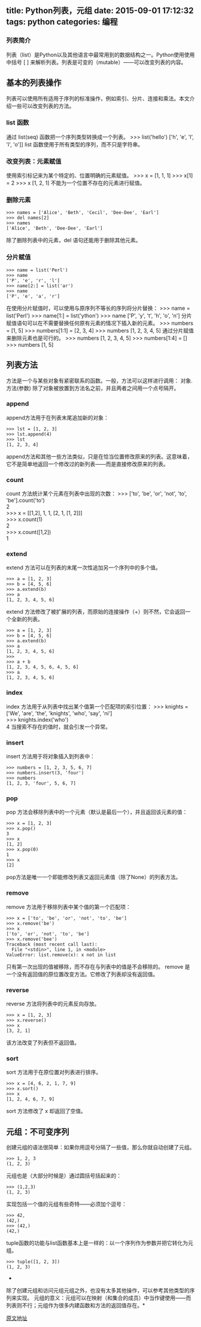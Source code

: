 title: Python列表，元组
date: 2015-09-01 17:12:32
tags: python
categories: 编程
---

### 列表简介
列表（list）是Python以及其他语言中最常用到的数据结构之一。Python使用使用中括号 [ ] 来解析列表。列表是可变的（mutable）——可以改变列表的内容。
<!-- more -->
## 基本的列表操作
列表可以使用所有适用于序列的标准操作，例如索引、分片、连接和乘法。本文介绍一些可以改变列表的方法。
### list 函数
通过 list(seq) 函数把一个序列类型转换成一个列表。
    >>> list('hello')
    ['h', 'e', 'l', 'l', 'o']]
list 函数使用于所有类型的序列，而不只是字符串。
### 改变列表：元素赋值
使用索引标记来为某个特定的、位置明确的元素赋值。
    >>> x = [1, 1, 1]
    >>> x[1] = 2
    >>> x
    [1, 2, 1]
不能为一个位置不存在的元素进行赋值。
### 删除元素
    >>> names = ['Alice', 'Beth', 'Cecil', 'Dee-Dee', 'Earl']
    >>> del names[2]
    >>> names
    ['Alice', 'Beth', 'Dee-Dee', 'Earl']
除了删除列表中的元素，del 语句还能用于删除其他元素。
### 分片赋值
    >>> name = list('Perl')
    >>> name
    ['P', 'e', 'r', 'l']
    >>> name[2:] = list('ar')
    >>> name
    ['P', 'e', 'a', 'r']
在使用分片赋值时，可以使用与原序列不等长的序列将分片替换：
    >>> name = list('Perl')
    >>> name[1:] = list('ython')
    >>> name
    ['P', 'y', 't', 'h', 'o', 'n']
分片赋值语句可以在不需要替换任何原有元素的情况下插入新的元素。
    >>> numbers = [1, 5]
    >>> numbers[1:1] = [2, 3, 4]
    >>> numbers
    [1, 2, 3, 4, 5]
通过分片赋值来删除元素也是可行的。
    >>> numbers
    [1, 2, 3, 4, 5]
    >>> numbers[1:4] = []
    >>> numbers
    [1, 5]
## 列表方法
方法是一个与某些对象有紧密联系的函数。一般，方法可以这样进行调用：
对象.方法(参数)
除了对象被放置到方法名之前，并且两者之间用一个点号隔开。

### append
append方法用于在列表末尾追加新的对象：

    >>> lst = [1, 2, 3]  
    >>> lst.append(4)  
    >>> lst  
    [1, 2, 3, 4]  
append方法和其他一些方法类似，只是在恰当位置修改原来的列表。这意味着，它不是简单地返回一个修改过的新列表——而是直接修改原来的列表。
### count
count 方法统计某个元素在列表中出现的次数：
    >>> ['to', 'be', 'or', 'not', 'to', 'be'].count('to')  
    2  
    >>> x = [[1,2], 1, 1, [2, 1, [1, 2]]]  
    >>> x.count(1)  
    2  
    >>> x.count([1,2])  
    1

### extend
extend 方法可以在列表的末尾一次性追加另一个序列中的多个值。

    >>> a = [1, 2, 3]  
    >>> b = [4, 5, 6]  
    >>> a.extend(b)  
    >>> a  
    [1, 2, 3, 4, 5, 6]  
extend 方法修改了被扩展的列表，而原始的连接操作（+）则不然，它会返回一个全新的列表。

    >>> a = [1, 2, 3]  
    >>> b = [4, 5, 6]  
    >>> a.extend(b)  
    >>> a  
    [1, 2, 3, 4, 5, 6]  
    >>>  
    >>> a + b  
    [1, 2, 3, 4, 5, 6, 4, 5, 6]  
    >>> a  
    [1, 2, 3, 4, 5, 6]  
### index
index 方法用于从列表中找出某个值第一个匹配项的索引位置：
    >>> knights = ['We', 'are', 'the', 'knights', 'who', 'say', 'ni']  
    >>> knights.index('who')  
    4 
当搜索不存在的值时，就会引发一个异常。
### insert
insert 方法用于将对象插入到列表中：

    >>> numbers = [1, 2, 3, 5, 6, 7]  
    >>> numbers.insert(3, 'four')  
    >>> numbers  
    [1, 2, 3, 'four', 5, 6, 7]  
### pop
pop 方法会移除列表中的一个元素（默认是最后一个），并且返回该元素的值：

    >>> x = [1, 2, 3]  
    >>> x.pop()  
    3  
    >>> x  
    [1, 2]  
    >>> x.pop(0)  
    1  
    >>> x  
    [2]  
pop方法是唯一一个即能修改列表又返回元素值（除了None）的列表方法。
### remove
remove 方法用于移除列表中某个值的第一个匹配项：

    >>> x = ['to', 'be', 'or', 'not', 'to', 'be']  
    >>> x.remove('be')  
    >>> x  
    ['to', 'or', 'not', 'to', 'be']  
    >>> x.remove('bee')  
    Traceback (most recent call last):  
      File "<stdin>", line 1, in <module>  
    ValueError: list.remove(x): x not in list  
只有第一次出现的值被移除，而不存在与列表中的值是不会移除的。
remove 是一个没有返回值的原位置改变方法。它修改了列表却没有返回值。
### reverse
reverse 方法将列表中的元素反向存放。

    >>> x = [1, 2, 3]  
    >>> x.reverse()  
    >>> x  
    [3, 2, 1]  
该方法改变了列表但不返回值。
### sort
sort 方法用于在原位置对列表进行排序。 

    >>> x = [4, 6, 2, 1, 7, 9]  
    >>> x.sort()  
    >>> x  
    [1, 2, 4, 6, 7, 9]  
sort 方法修改了 x 却返回了空值。

## 元组：不可变序列
创建元组的语法很简单：如果你用逗号分隔了一些值，那么你就自动创建了元组。

    >>> 1, 2, 3  
    (1, 2, 3)  
元组也是（大部分时候是）通过圆括号括起来的：

    >>> (1,2,3)  
    (1, 2, 3)  
实现包括一个值的元组有些奇特——必须加个逗号：

    >>> 42,  
    (42,)  
    >>> (42,)  
    (42,)  
 tuple函数的功能与list函数基本上是一样的：以一个序列作为参数并把它转化为元组。

    >>> tuple([1, 2, 3])  
    (1, 2, 3)  
*
除了创建元组和访问元组元组之外，也没有太多其他操作，可以参考其他类型的序列来实现。
元组的意义：元组可以在映射（和集合的成员）中当作键使用——而列表则不行；元组作为很多内建函数和方法的返回值存在。*


[原文地址](http://blog.csdn.net/bolike/article/details/19996667)
